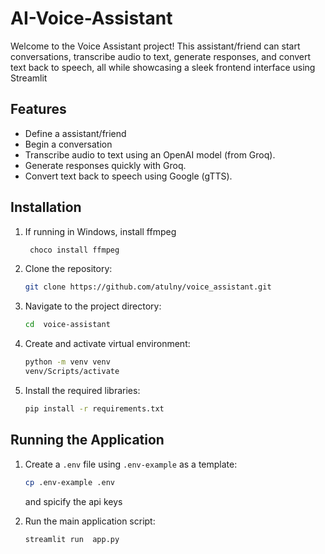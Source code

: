 # AI-Voice-Assistant
Welcome to the  Voice Assistant project! This assistant/friend can start conversations, transcribe audio to text, 
generate responses, and convert text back to speech, all while showcasing a sleek frontend interface using Streamlit

## Features
-  Define a assistant/friend
-  Begin a conversation  
-  Transcribe audio to text using an OpenAI model (from Groq).
-  Generate responses quickly with Groq.
-  Convert text back to speech using Google (gTTS).

## Installation

1. If running in Windows, install ffmpeg
   ```bash
    choco install ffmpeg
   ```

2. Clone the repository:
    ```bash
    git clone https://github.com/atulny/voice_assistant.git
   
3. Navigate to the project directory:
    ```bash
    cd  voice-assistant
    ```
4. Create and activate virtual environment:
    ```bash
    python -m venv venv
    venv/Scripts/activate
    ```
5. Install the required libraries:
    ```bash
    pip install -r requirements.txt
    ```

## Running the Application

1. Create a `.env` file using `.env-example` as a template:
    ```bash
    cp .env-example .env
     ```
   and spicify the api keys

2. Run the main application script:
    ```bash
    streamlit run  app.py
    ```
 